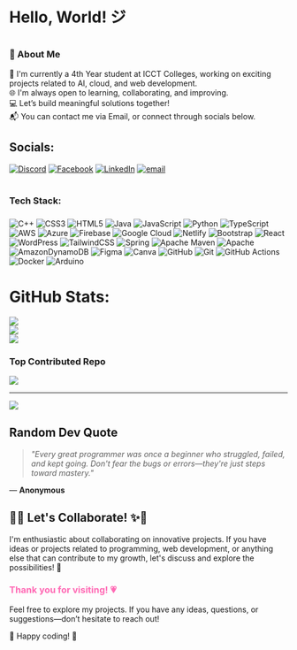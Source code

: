 # <h9> Hello, World! ジ </h9>
# <h3> 💫 About Me </h3>
🌷 I'm currently a 4th Year student at ICCT Colleges, working on exciting projects related to AI, cloud, and web development.<br>🌐 I'm always open to learning, collaborating, and improving.<br>💻 Let’s build meaningful solutions together!<br>📬 You can contact me via Email, or connect through socials below.


## Socials:
[![Discord](https://img.shields.io/badge/Discord-%237289DA.svg?logo=discord&logoColor=white)](https://discord.gg/elleyie) [![Facebook](https://img.shields.io/badge/Facebook-%231877F2.svg?logo=Facebook&logoColor=white)](https://facebook.com/https://www.facebook.com/michelle.sonio.16/) [![LinkedIn](https://img.shields.io/badge/LinkedIn-%230077B5.svg?logo=linkedin&logoColor=white)](https://linkedin.com/in/https://www.linkedin.com/in/michellesonio/) [![email](https://img.shields.io/badge/Email-D14836?logo=gmail&logoColor=white)](mailto:michellesonio26@gmail.com) 

# <h3>  Tech Stack: <h3> 
![C++](https://img.shields.io/badge/c++-%2300599C.svg?style=for-the-badge&logo=c%2B%2B&logoColor=white) ![CSS3](https://img.shields.io/badge/css3-%231572B6.svg?style=for-the-badge&logo=css3&logoColor=white) ![HTML5](https://img.shields.io/badge/html5-%23E34F26.svg?style=for-the-badge&logo=html5&logoColor=white) ![Java](https://img.shields.io/badge/java-%23ED8B00.svg?style=for-the-badge&logo=openjdk&logoColor=white) ![JavaScript](https://img.shields.io/badge/javascript-%23323330.svg?style=for-the-badge&logo=javascript&logoColor=%23F7DF1E) ![Python](https://img.shields.io/badge/python-3670A0?style=for-the-badge&logo=python&logoColor=ffdd54) ![TypeScript](https://img.shields.io/badge/typescript-%23007ACC.svg?style=for-the-badge&logo=typescript&logoColor=white) ![AWS](https://img.shields.io/badge/AWS-%23FF9900.svg?style=for-the-badge&logo=amazon-aws&logoColor=white) ![Azure](https://img.shields.io/badge/azure-%230072C6.svg?style=for-the-badge&logo=microsoftazure&logoColor=white) ![Firebase](https://img.shields.io/badge/firebase-%23039BE5.svg?style=for-the-badge&logo=firebase) ![Google Cloud](https://img.shields.io/badge/GoogleCloud-%234285F4.svg?style=for-the-badge&logo=google-cloud&logoColor=white) ![Netlify](https://img.shields.io/badge/netlify-%23000000.svg?style=for-the-badge&logo=netlify&logoColor=#00C7B7) ![Bootstrap](https://img.shields.io/badge/bootstrap-%238511FA.svg?style=for-the-badge&logo=bootstrap&logoColor=white) ![React](https://img.shields.io/badge/react-%2320232a.svg?style=for-the-badge&logo=react&logoColor=%2361DAFB) ![WordPress](https://img.shields.io/badge/WordPress-%23117AC9.svg?style=for-the-badge&logo=WordPress&logoColor=white) ![TailwindCSS](https://img.shields.io/badge/tailwindcss-%2338B2AC.svg?style=for-the-badge&logo=tailwind-css&logoColor=white) ![Spring](https://img.shields.io/badge/spring-%236DB33F.svg?style=for-the-badge&logo=spring&logoColor=white) ![Apache Maven](https://img.shields.io/badge/Apache%20Maven-C71A36?style=for-the-badge&logo=Apache%20Maven&logoColor=white) ![Apache](https://img.shields.io/badge/apache-%23D42029.svg?style=for-the-badge&logo=apache&logoColor=white) ![AmazonDynamoDB](https://img.shields.io/badge/Amazon%20DynamoDB-4053D6?style=for-the-badge&logo=Amazon%20DynamoDB&logoColor=white) ![Figma](https://img.shields.io/badge/figma-%23F24E1E.svg?style=for-the-badge&logo=figma&logoColor=white) ![Canva](https://img.shields.io/badge/Canva-%2300C4CC.svg?style=for-the-badge&logo=Canva&logoColor=white) ![GitHub](https://img.shields.io/badge/github-%23121011.svg?style=for-the-badge&logo=github&logoColor=white) ![Git](https://img.shields.io/badge/git-%23F05033.svg?style=for-the-badge&logo=git&logoColor=white) ![GitHub Actions](https://img.shields.io/badge/github%20actions-%232671E5.svg?style=for-the-badge&logo=githubactions&logoColor=white) ![Docker](https://img.shields.io/badge/docker-%230db7ed.svg?style=for-the-badge&logo=docker&logoColor=white) ![Arduino](https://img.shields.io/badge/-Arduino-00979D?style=for-the-badge&logo=Arduino&logoColor=white)

# GitHub Stats:
![](https://github-readme-stats.vercel.app/api?username=chelyie&theme=monokai&hide_border=false&include_all_commits=false&count_private=false)<br/>
![](https://nirzak-streak-stats.vercel.app/?user=chelyie&theme=monokai&hide_border=false)<br/>
![](https://github-readme-stats.vercel.app/api/top-langs/?username=chelyie&theme=monokai&hide_border=false&include_all_commits=false&count_private=false&layout=compact)

### Top Contributed Repo
![](https://github-contributor-stats.vercel.app/api?username=chelyie&limit=5&theme=monokai&combine_all_yearly_contributions=true)

---
[![](https://visitcount.itsvg.in/api?id=chelyie&icon=7&color=10)](https://visitcount.itsvg.in)


## Random Dev Quote

> _"Every great programmer was once a beginner who struggled, failed, and kept going. Don't fear the bugs or errors—they're just steps toward mastery."_

— **Anonymous**

<h2>🌸✨ Let's Collaborate! ✨🌸</h2>

I'm enthusiastic about collaborating on innovative projects. If you have ideas or projects related to programming, web development, or anything else that can contribute to my growth, let's discuss and explore the possibilities! 💋

### <span style="color:#ff69b4;">Thank you for visiting! 💗</span>

Feel free to explore my projects. If you have any ideas, questions, or suggestions—don’t hesitate to reach out!

🌷 Happy coding! 🚀
